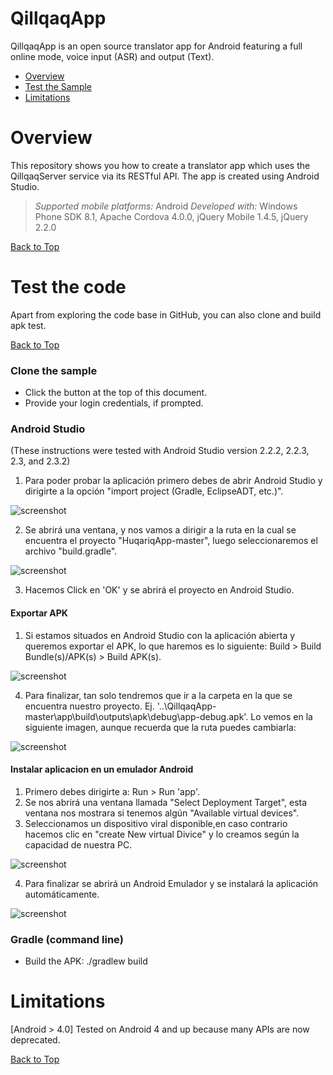 # QillqaqApp


QillqaqApp is an open source translator app for Android featuring a full online mode, voice input (ASR) and output (Text).


<a id="top"></a>
* [Overview](#overview)
* [Test the Sample](#test-the-sample)
* [Limitations](#limitations)

# Overview

This repository shows you how to create a translator app which uses the QillqaqServer service via its RESTful API. The app is created using Android Studio.

> *Supported mobile platforms:* Android
> *Developed with:* Windows Phone SDK 8.1, Apache Cordova 4.0.0, jQuery Mobile 1.4.5, jQuery 2.2.0

[Back to Top](#top)


# Test the code

Apart from exploring the code base in GitHub, you can also clone and build apk test.

[Back to Top](#top)

### Clone the sample

*  Click the button at the top of this document.
*  Provide your login credentials, if prompted.

### Android Studio

(These instructions were tested with Android Studio version 2.2.2, 2.2.3, 2.3, and 2.3.2)

1. Para poder probar la aplicación primero debes de abrir Android Studio y dirigirte a la opción "import project (Gradle, EclipseADT, etc.)".

![screenshot](images/04.png)

2. Se abrirá una ventana, y nos vamos a dirigir a la ruta en la cual se encuentra el proyecto "HuqariqApp-master", luego seleccionaremos el archivo "build.gradle".

![screenshot](images/05.JPG)

3. Hacemos Click en 'OK' y se abrirá el proyecto en Android Studio.

#### Exportar APK

1. Si estamos situados en Android Studio con la aplicación abierta y queremos exportar el APK, lo que haremos es lo siguiente: Build > Build Bundle(s)/APK(s) > Build APK(s).

![screenshot](images/08.jpg)

4. Para finalizar, tan solo tendremos que ir a la carpeta en la que se encuentra nuestro proyecto. Ej. '..\QillqaqApp-master\app\build\outputs\apk\debug\app-debug.apk'. Lo vemos en la siguiente imagen, aunque recuerda que la ruta puedes cambiarla:

![screenshot](images/12.jpg)

#### Instalar aplicacion en un emulador Android

1. Primero debes dirigirte a: Run > Run 'app'.
2. Se nos abrirá una ventana llamada "Select Deployment Target", esta ventana nos mostrara si tenemos algún "Available virtual devices".
3. Seleccionamos un dispositivo viral disponible,en caso contrario hacemos clic en "create New virtual Divice" y lo creamos según la capacidad de nuestra PC.

![screenshot](images/07.JPG)

4. Para finalizar se abrirá un Android Emulador y se instalará la aplicación automáticamente.

![screenshot](images/11.jpg)



### Gradle (command line)

*  Build the APK: ./gradlew build


# Limitations

[Android > 4.0] Tested on Android 4 and up because many APIs are now deprecated.

[Back to Top](#top)
